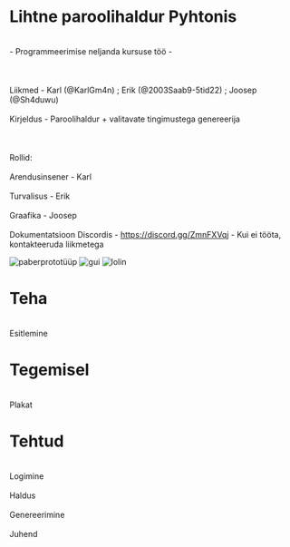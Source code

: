 # Lihtne paroolihaldur Pyhtonis
<br>- Programmeerimise neljanda kursuse töö -<br>
<br><br>
<br>Liikmed - Karl (@KarlGm4n) ; Erik (@2003Saab9-5tid22) ; Joosep (@Sh4duwu)<br>
<br>Kirjeldus - Paroolihaldur + valitavate tingimustega genereerija<br>
<br><br>
<br>Rollid:<br>
<br>Arendusinsener - Karl<br>
<br>Turvalisus - Erik<br>
<br>Graafika - Joosep<br>
<br>Dokumentatsioon Discordis - https://discord.gg/ZmnFXVqj - Kui ei tööta, kontakteeruda liikmetega<br>

![paberprototüüp](https://github.com/KarlGm4n/inprogress/assets/143991889/a2372b0c-81d0-4425-bdb7-949b1f3e72c2)
![gui](https://github.com/KarlGm4n/Password-Manager-v1.0/assets/143991529/65e3c6bd-f361-4f94-82f3-f066630a410d)
![lolin](https://github.com/KarlGm4n/Password-Manager-v1.0/assets/143991529/892071e5-2eda-467e-bed7-4635c1604b2e)

# Teha
<br>Esitlemine<br>
# Tegemisel
<br>Plakat<br>
# Tehtud
<br>Logimine<br>
<br>Haldus<br>
<br>Genereerimine<br>
<br>Juhend<br>
